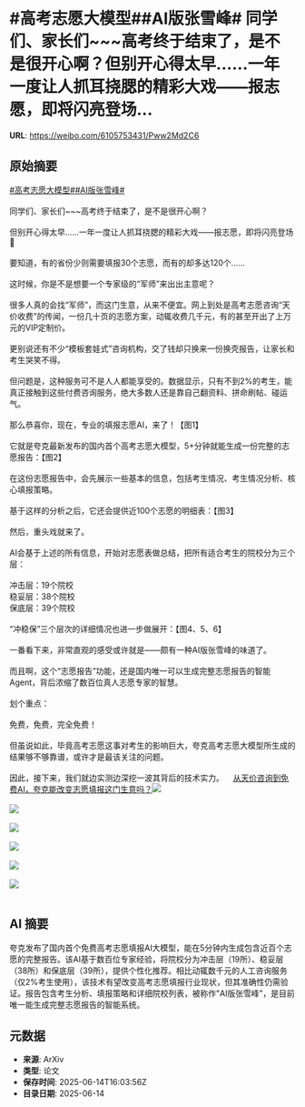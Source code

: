 # #高考志愿大模型##AI版张雪峰# 同学们、家长们~~~高考终于结束了，是不是很开心啊？但别开心得太早……一年一度让人抓耳挠腮的精彩大戏——报志愿，即将闪亮登场...

**URL**: https://weibo.com/6105753431/Pww2Md2C6

## 原始摘要

<a href="https://m.weibo.cn/search?containerid=231522type%3D1%26t%3D10%26q%3D%23%E9%AB%98%E8%80%83%E5%BF%97%E6%84%BF%E5%A4%A7%E6%A8%A1%E5%9E%8B%23&amp;extparam=%23%E9%AB%98%E8%80%83%E5%BF%97%E6%84%BF%E5%A4%A7%E6%A8%A1%E5%9E%8B%23" data-hide=""><span class="surl-text">#高考志愿大模型#</span></a><a href="https://m.weibo.cn/search?containerid=231522type%3D1%26t%3D10%26q%3D%23AI%E7%89%88%E5%BC%A0%E9%9B%AA%E5%B3%B0%23&amp;extparam=%23AI%E7%89%88%E5%BC%A0%E9%9B%AA%E5%B3%B0%23" data-hide=""><span class="surl-text">#AI版张雪峰#</span></a> <br><br>同学们、家长们~~~高考终于结束了，是不是很开心啊？<br><br>但别开心得太早……一年一度让人抓耳挠腮的精彩大戏——报志愿，即将闪亮登场🌚<br><br>要知道，有的省份少则需要填报30个志愿，而有的却多达120个……<br><br>这时候，你是不是想要一个专家级的“军师”来出出主意呢？<br><br>很多人真的会找“军师”，而这门生意，从来不便宜。网上到处是高考志愿咨询“天价收费”的传闻，一份几十页的志愿方案，动辄收费几千元，有的甚至开出了上万元的VIP定制价。<br><br>更别说还有不少“模板套娃式”咨询机构，交了钱却只换来一份换壳报告，让家长和考生哭笑不得。<br><br>但问题是，这种服务可不是人人都能享受的。数据显示，只有不到2%的考生，能真正接触到这些付费咨询服务，绝大多数人还是靠自己翻资料、拼命刷帖、碰运气。<br><br>那么恭喜你，现在，专业的填报志愿AI，来了！【图1】<br><br>它就是夸克最新发布的国内首个高考志愿大模型，5+分钟就能生成一份完整的志愿报告：【图2】<br><br>在这份志愿报告中，会先展示一些基本的信息，包括考生情况、考生情况分析、核心填报策略。<br><br>基于这样的分析之后，它还会提供近100个志愿的明细表：【图3】<br><br>然后，重头戏就来了。<br><br>AI会基于上述的所有信息，开始对志愿表做总结，把所有适合考生的院校分为三个层：<br><br>冲击层：19个院校<br>稳妥层：38个院校<br>保底层：39个院校<br><br>“冲稳保”三个层次的详细情况也进一步做展开：【图4、5、6】<br><br>一番看下来，非常直观的感受或许就是——颇有一种AI版张雪峰的味道了。<br><br>而且啊，这个“志愿报告”功能，还是国内唯一可以生成完整志愿报告的智能Agent，背后浓缩了数百位真人志愿专家的智慧。<br><br>划个重点：<br><br>免费，免费，完全免费！<br><br>但虽说如此，毕竟高考志愿这事对考生的影响巨大，夸克高考志愿大模型所生成的结果够不够靠谱，或许才是最该关注的问题。<br><br>因此，接下来，我们就边实测边深挖一波其背后的技术实力。<a href="https://weibo.cn/sinaurl?u=https%3A%2F%2Fmp.weixin.qq.com%2Fs%2FInt8H5iUG8r9ywVqIYjQdg" data-hide=""><span class="url-icon"><img style="width: 1rem;height: 1rem" src="https://h5.sinaimg.cn/upload/2015/09/25/3/timeline_card_small_web_default.png" referrerpolicy="no-referrer"></span><span class="surl-text">从天价咨询到免费AI，夸克能改变志愿填报这门生意吗？</span></a><img style="" src="https://tvax4.sinaimg.cn/large/006Fd7o3ly1i2f0cvqm1hj30u00g5k46.jpg" referrerpolicy="no-referrer"><br><br><img style="" src="https://tvax1.sinaimg.cn/large/006Fd7o3ly1i2f0d4cz9vj30u00amdiy.jpg" referrerpolicy="no-referrer"><br><br><img style="" src="https://tvax3.sinaimg.cn/large/006Fd7o3ly1i2f0dcr53aj30u0072q72.jpg" referrerpolicy="no-referrer"><br><br><img style="" src="https://tvax1.sinaimg.cn/large/006Fd7o3ly1i2f0dx48eaj30u00e4wjt.jpg" referrerpolicy="no-referrer"><br><br><img style="" src="https://tvax1.sinaimg.cn/large/006Fd7o3ly1i2f0e061zpj30u00l8jy1.jpg" referrerpolicy="no-referrer"><br><br><img style="" src="https://tvax1.sinaimg.cn/large/006Fd7o3ly1i2f0e3qx1lj30u00e5td4.jpg" referrerpolicy="no-referrer"><br><br>

## AI 摘要

夸克发布了国内首个免费高考志愿填报AI大模型，能在5分钟内生成包含近百个志愿的完整报告。该AI基于数百位专家经验，将院校分为冲击层（19所）、稳妥层（38所）和保底层（39所），提供个性化推荐。相比动辄数千元的人工咨询服务（仅2%考生使用），该技术有望改变高考志愿填报行业现状，但其准确性仍需验证。报告包含考生分析、填报策略和详细院校列表，被称作"AI版张雪峰"，是目前唯一能生成完整志愿报告的智能系统。

## 元数据

- **来源**: ArXiv
- **类型**: 论文
- **保存时间**: 2025-06-14T16:03:56Z
- **目录日期**: 2025-06-14
